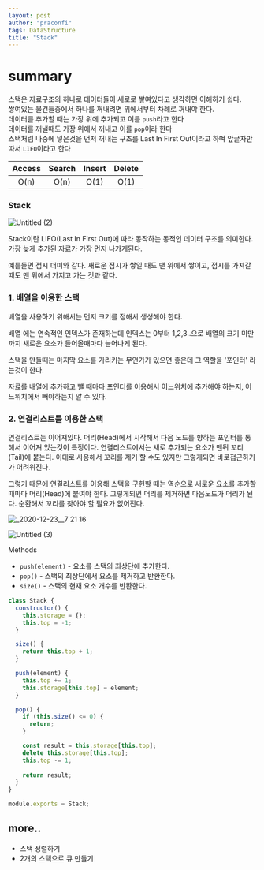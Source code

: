 ```yaml
---
layout: post
author: "praconfi"
tags: DataStructure
title: "Stack"
---
```

# summary
스택은 자료구조의 하나로 데이터들이 세로로 쌓여있다고 생각하면 이해하기 쉽다.  
쌓여있는 물건들중에서 하나를 꺼내려면 위에서부터 차례로 꺼내야 한다.  
데이터를 추가할 때는 가장 위에 추가되고 이를 `push`라고 한다  
데이터를 꺼낼때도 가장 위에서 꺼내고 이를 `pop`이라 한다  
스택처럼 나중에 넣은것을 먼저 꺼내는 구조를 Last In First Out이라고 하며 앞글자만 따서 `LIFO`이라고 한다

|Access| Search|Insert|Delete|   
|:---: | :---: | :---: | :---: |   
| O(n)|O(n)|O(1)|O(1)|  

### **Stack**
![Untitled (2)](https://user-images.githubusercontent.com/64571546/103162556-6cc13500-4835-11eb-9495-135e1ee697de.png)

Stack이란 LIFO(Last In First Out)에 따라 동작하는 동적인 데이터 구조를 의미한다. 가장 늦게 추가된 자료가 가장 먼저 나가게된다.

예를들면 접시 더미와 같다. 새로운 접시가 쌓일 때도 맨 위에서 쌓이고, 접시를 가져갈 때도 맨 위에서 가지고 가는 것과 같다.

 

### 1. 배열을 이용한 스택

배열을 사용하기 위해서는 먼저 크기를 정해서 생성해야 한다.

배열 에는 연속적인 인덱스가 존재하는데 인덱스는 0부터 1,2,3..으로 배열의 크기 미만까지 새로운 요소가 들어올때마다 늘어나게 된다.

스택을 만들때는 마지막 요소를 가리키는 무언가가 있으면 좋은데 그 역할을 '포인터' 라는것이 한다.

자료를 배열에 추가하고 뺄 때마다 포인터를 이용해서 어느위치에 추가해야 하는지, 어느위치에서 빼야하는지 알 수 있다.

### 2. 연결리스트를 이용한 스택

연결리스트는 이어져있다. 머리(Head)에서 시작해서 다음 노드를 향하는 포인터를 통해서 이어져 있는것이 특징이다. 연결리스트에서는 새로 추가되는 요소가 맨뒤 꼬리(Tail)에 붙는다. 이대로 사용해서 꼬리를 제거 할 수도 있지만 그렇게되면 바로접근하기가 어려워진다. 

그렇기 때문에 연결리스트를 이용해 스택을 구현할 때는 역순으로 새로운 요소를 추가할 때마다 머리(Head)에 붙여야 한다. 그렇게되면 머리를 제거하면 다음노드가 머리가 된다. 순환해서 꼬리를 찾아야 할 필요가 없어진다.

![_2020-12-23__7 21 16](https://user-images.githubusercontent.com/64571546/103162571-a2feb480-4835-11eb-80f3-2b4a6e124575.png)


![Untitled (3)](https://user-images.githubusercontent.com/64571546/103162581-b6aa1b00-4835-11eb-970a-eaa5052e4a17.png)


Methods

- `push(element)` - 요소를 스택의 최상단에 추가한다.
- `pop()` - 스택의 최상단에서 요소를 제거하고 반환한다.
- `size()` - 스택의 현재 요소 개수를 반환한다.

```jsx
class Stack {
  constructor() {
    this.storage = {};
    this.top = -1;
  }

  size() {
    return this.top + 1;
  }

  push(element) {
    this.top += 1;
    this.storage[this.top] = element;
  }

  pop() {
    if (this.size() <= 0) {
      return;
    }

    const result = this.storage[this.top];
    delete this.storage[this.top];
    this.top -= 1;
    
    return result;
  }
}

module.exports = Stack;
```

## more..
- 스택 정렬하기
- 2개의 스택으로 큐 만들기